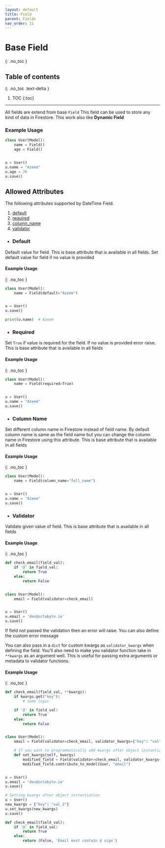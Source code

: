 ```yaml
---
layout: default
title: Field
parent: Fields
nav_order: 11
---
```


# Base Field
{: .no_toc }

## Table of contents
{: .no_toc .text-delta }

1. TOC
{:toc}

---

All fields are extend from base `Field` This field can be used to store any kind of data in Firestore.
This work also like **Dynamic Field** 

### Example Usage

```python
class User(Model):
    name = Field()
    age = Field()


u = User()
u.name = "Azeem"
u.age = 26
u.save()
```

## Allowed Attributes

The following attributes supported by DateTime Field.

1. [default](#default)
2. [required](#required)
3. [column_name](#column-name)
4. [validator](#validator)

- ### Default
Default value for field. This is base attribute that is available in all fields. Set default value for field if no
value is provided

#### Example Usage
{: .no_toc }

```python
class User(Model):
    name = Field(default="Azeem")


u = User()
u.save()

print(u.name)  # Azeem
```

- ### Required
Set `True` if value is required for the field. If no value is provided error raise. 
This is base attribute that is available in all fields

#### Example Usage
{: .no_toc }

```python
class User(Model):
    name = Field(required=True)


u = User()
u.name = "Azeem"
u.save()
```

- ### Column Name

Set different column name in Firestore instead of field name. By default column name is same as the field name
but you can change the column name in Firestore using this attribute. 
This is base attribute that is available in all fields

#### Example Usage
{: .no_toc }

```python
class User(Model):
    name = Field(column_name="full_name")


u = User()
u.name = "Azeem"
u.save()
```

- ### Validator

Validate given value of field. This is base attribute that is available in all fields

#### Example Usage
{: .no_toc }

```python
def check_email(field_val):
    if '@' in field_val:
        return True
    else:
        return False


class User(Model):
    email = Field(validator=check_email)


u = User()
u.email = 'dev@octabyte.io'
u.save()
```

If field not passed the validation then an error will raise. You can also define the custom error message

You can also pass in a `dict` for custom kwargs as `validator_kwargs` when defining the field. 
You'll also need to make you validator function take in `**kwargs` as an argument well. 
This is useful for passing extra arguments or metadata to validator functions.

#### Example Usage
{: .no_toc }

```python
def check_email(field_val, **kwargs):
    if kwargs.get("key"):
        # some logic

    if '@' in field_val:
        return True
    else:
        return False


class User(Model):
    email = Field(validator=check_email, validator_kwargs={"key": "val"})

    # If you want to programmatically add kwargs after object instantiation
    def set_kwargs(self, kwargs)
        modified_field = Field(validator=check_email, validator_kwargs=kwargs)
        modified_field.contribute_to_model(User, "email")


u = User()
u.email = 'dev@octabyte.io'
u.save()

# Setting kwargs after object instantiation
u = User()
new_kwargs = {"key": "val_2"}
u.set_kwargs(new_kwargs)
u.save()
```


```python
def check_email(field_val):
    if '@' in field_val:
        return True
    else:
        return (False, 'Email must contain @ sign')
```
